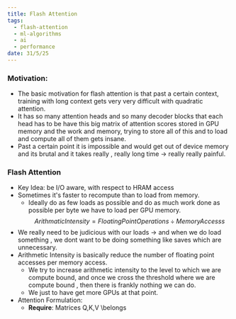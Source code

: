 ```yaml
---
title: Flash Attention
tags:
  - flash-attention
  - ml-algorithms
  - ai
  - performance
date: 31/5/25
---
```

### Motivation:
- The basic motivation for flash attention is that past a certain context, training with long context gets very very difficult with quadratic attention.
- It has so many attention heads and so many decoder blocks that each head has to be have this big matrix of attention scores stored in GPU memory and the work and memory, trying to store all of this and to load and compute all of them gets insane.
- Past a certain point it is impossible and would get out of device memory and its brutal and it takes really , really long time -> really really painful.

### Flash Attention 
- Key Idea: be I/O aware, with respect to HRAM access 
- Sometimes it's faster to recompute than to load from memory.
	- Ideally do as few loads as possible and do as much work done as possible per byte we have to load per GPU memory.
 $$ 
 Arithmatic Intensity = Floating Point Operations \div{Memory Accesss}
 $$
 - We really need to be judicious with our loads -> and when we do load something , we dont want to be doing something like saves which are unnecessary. 
 - Arithmetic Intensity is basically reduce the number of floating point accesses per memory access.
	 - We try to increase arithmetic intensity to the level to which we are compute bound, and once we cross the threshold where we are compute bound , then there is frankly nothing we can do.
	 - We just to have get more GPUs at that point.
- Attention Formulation:
	- **Require**: Matrices Q,K,V \belongs